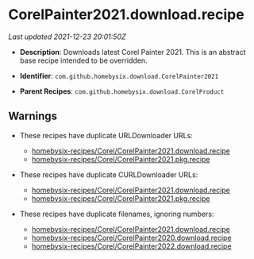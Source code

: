 # CorelPainter2021.download.recipe

_Last updated 2021-12-23 20:01:50Z_

- **Description**: Downloads latest Corel Painter 2021. This is an abstract base recipe intended to be overridden.

- **Identifier**: `com.github.homebysix.download.CorelPainter2021`

- **Parent Recipes**: `com.github.homebysix.download.CorelProduct`


## Warnings

- These recipes have duplicate URLDownloader URLs:
    - [homebysix-recipes/Corel/CorelPainter2021.download.recipe](/autopkg-dupe-tracker/homebysix-recipes/Corel/CorelPainter2021.download.recipe)
    - [homebysix-recipes/Corel/CorelPainter2021.pkg.recipe](/autopkg-dupe-tracker/homebysix-recipes/Corel/CorelPainter2021.pkg.recipe)

- These recipes have duplicate CURLDownloader URLs:
    - [homebysix-recipes/Corel/CorelPainter2021.download.recipe](/autopkg-dupe-tracker/homebysix-recipes/Corel/CorelPainter2021.download.recipe)
    - [homebysix-recipes/Corel/CorelPainter2021.pkg.recipe](/autopkg-dupe-tracker/homebysix-recipes/Corel/CorelPainter2021.pkg.recipe)

- These recipes have duplicate filenames, ignoring numbers:
    - [homebysix-recipes/Corel/CorelPainter2021.download.recipe](/autopkg-dupe-tracker/homebysix-recipes/Corel/CorelPainter2021.download.recipe)
    - [homebysix-recipes/Corel/CorelPainter2020.download.recipe](/autopkg-dupe-tracker/homebysix-recipes/Corel/CorelPainter2020.download.recipe)
    - [homebysix-recipes/Corel/CorelPainter2022.download.recipe](/autopkg-dupe-tracker/homebysix-recipes/Corel/CorelPainter2022.download.recipe)